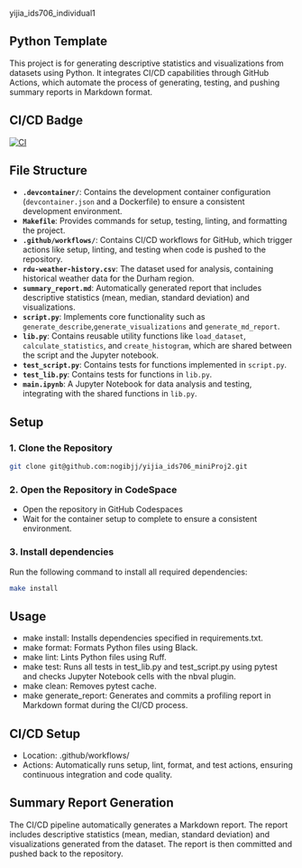  yijia_ids706_individual1

## Python Template

This project is for generating descriptive statistics and visualizations from datasets using Python. It integrates CI/CD capabilities through GitHub Actions, which automate the process of generating, testing, and pushing summary reports in Markdown format.

## CI/CD Badge
[![CI](https://github.com/nogibjj/yijia_ids706_miniProj2/actions/workflows/hello.yml/badge.svg)](https://github.com/nogibjj/yijia_ids706_miniProj2/actions/workflows/hello.yml)

## File Structure

- **`.devcontainer/`**: Contains the development container configuration (`devcontainer.json` and a Dockerfile) to ensure a consistent development environment.
- **`Makefile`**: Provides commands for setup, testing, linting, and formatting the project.
- **`.github/workflows/`**: Contains CI/CD workflows for GitHub, which trigger actions like setup, linting, and testing when code is pushed to the repository.
- **`rdu-weather-history.csv`**: The dataset used for analysis, containing historical weather data for the Durham region.
- **`summary_report.md`**: Automatically generated report that includes descriptive statistics (mean, median, standard deviation) and visualizations.
- **`script.py`**: Implements core functionality such as `generate_describe`,`generate_visualizations` and `generate_md_report`.
- **`lib.py`**: Contains reusable utility functions like `load_dataset`, `calculate_statistics`, and `create_histogram`, which are shared between the script and the Jupyter notebook.
- **`test_script.py`**: Contains tests for functions implemented in `script.py`.
- **`test_lib.py`**: Contains tests for functions in `lib.py`.
- **`main.ipynb`**: A Jupyter Notebook for data analysis and testing, integrating with the shared functions in `lib.py`.


## Setup

### 1. Clone the Repository

```bash
git clone git@github.com:nogibjj/yijia_ids706_miniProj2.git
```

### 2. Open the Repository in CodeSpace

- Open the repository in GitHub Codespaces
- Wait for the container setup to complete to ensure a consistent environment.

### 3. Install dependencies
Run the following command to install all required dependencies:

```bash
make install
```

## Usage
- make install: Installs dependencies specified in requirements.txt.
- make format: Formats Python files using Black.
- make lint: Lints Python files using Ruff.
- make test: Runs all tests in test_lib.py and test_script.py using pytest and checks Jupyter Notebook cells with the nbval plugin.
- make clean: Removes pytest cache.
- make generate_report: Generates and commits a profiling report in Markdown format during the CI/CD process.

## CI/CD Setup
- Location: .github/workflows/
- Actions: Automatically runs setup, lint, format, and test actions, ensuring continuous integration and code quality.

## Summary Report Generation
The CI/CD pipeline automatically generates a Markdown report. The report includes descriptive statistics (mean, median, standard deviation) and visualizations generated from the dataset. The report is then committed and pushed back to the repository.